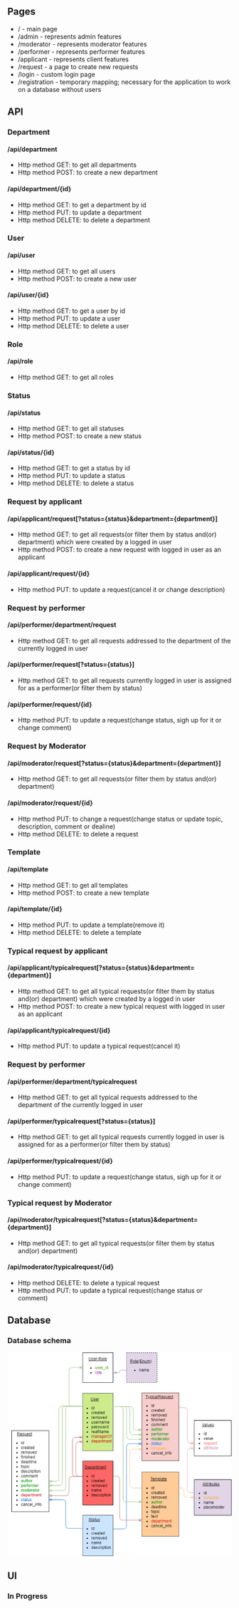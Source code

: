 ## Pages
* / - main page
* /admin - represents admin features
* /moderator - represents moderator features
* /performer - represents performer features
* /applicant - represents client features
* /request - a page to create new requests
* /login - custom login page
* /registration - temporary mapping; necessary for the application to work on a database without users
 ## API
 ### Department
#### /api/department
* Http method GET: to get all departments
* Http method POST: to create a new department
#### /api/department/{id}
* Http method GET: to get a department by id
* Http method PUT: to update a department
* Http method DELETE: to delete a department
 ### User
#### /api/user
* Http method GET: to get all users
* Http method POST: to create a new user
#### /api/user/{id}
* Http method GET: to get a user by id
* Http method PUT: to update a user
* Http method DELETE: to delete a user
### Role
#### /api/role
* Http method GET: to get all roles
### Status
#### /api/status
* Http method GET: to get all statuses
* Http method POST: to create a new status
#### /api/status/{id}
* Http method GET: to get a status by id
* Http method PUT: to update a status
* Http method DELETE: to delete a status
### Request by applicant
#### /api/applicant/request[?status={status}&department={department}]
* Http method GET: to get all requests(or filter them by status and(or) department) which were created by a logged in user 
* Http method POST: to create a new request with logged in user as an applicant
#### /api/applicant/request/{id}
* Http method PUT: to update a request(cancel it or change description)
### Request by performer
#### /api/performer/department/request
* Http method GET: to get all requests addressed to the department of the currently logged in user
#### /api/performer/request[?status={status}]
* Http method GET: to get all requests currently logged in user is assigned for as a performer(or filter them by status)
#### /api/performer/request/{id}
* Http method PUT: to update a request(change status, sigh up for it or change comment) 
### Request by Moderator
#### /api/moderator/request[?status={status}&department={department}]
* Http method GET: to get all requests(or filter them by status and(or) department) 
#### /api/moderator/request/{id}
* Http method PUT: to change a request(change status or update topic, description, comment or dealine)
* Http method DELETE: to delete a request
### Template
#### /api/template
* Http method GET: to get all templates
* Http method POST: to create a new template
#### /api/template/{id}
* Http method PUT: to update a template(remove it)
* Http method DELETE: to delete a template
### Typical request by applicant
#### /api/applicant/typicalrequest[?status={status}&department={department}]
* Http method GET: to get all typical requests(or filter them by status and(or) department) which were created by a logged in user 
* Http method POST: to create a new typical request with logged in user as an applicant
#### /api/applicant/typicalrequest/{id}
* Http method PUT: to update a typical request(cancel it)
### Request by performer
#### /api/performer/department/typicalrequest
* Http method GET: to get all typical requests addressed to the department of the currently logged in user
#### /api/performer/typicalrequest[?status={status}]
* Http method GET: to get all typical requests currently logged in user is assigned for as a performer(or filter them by status)
#### /api/performer/typicalrequest/{id}
* Http method PUT: to update a request(change status, sigh up for it or change comment)
### Typical request by Moderator
#### /api/moderator/typicalrequest[?status={status}&department={department}]
* Http method GET: to get all typical requests(or filter them by status and(or) department) 
#### /api/moderator/typicalrequest/{id}
* Http method DELETE: to delete a typical request
* Http method PUT: to update a typical request(change status or comment)

 ## Database
### Database schema
![Database schema](images/DB_schema_postgre.png)
 ## UI
 ### In Progress
